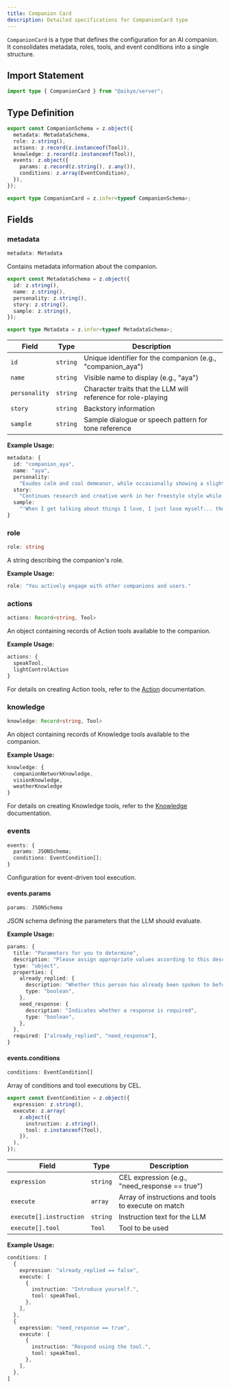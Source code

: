 ```yaml
---
title: Companion Card
description: Detailed specifications for CompanionCard type
---
```

`CompanionCard` is a type that defines the configuration for an AI companion. It consolidates metadata, roles, tools, and event conditions into a single structure.

## Import Statement

```typescript
import type { CompanionCard } from "@aikyo/server";
```

## Type Definition

```typescript
export const CompanionSchema = z.object({
  metadata: MetadataSchema,
  role: z.string(),
  actions: z.record(z.instanceof(Tool)),
  knowledge: z.record(z.instanceof(Tool)),
  events: z.object({
    params: z.record(z.string(), z.any()),
    conditions: z.array(EventCondition),
  }),
});

export type CompanionCard = z.infer<typeof CompanionSchema>;
```

## Fields

### metadata

```typescript
metadata: Metadata
```

Contains metadata information about the companion.

```typescript
export const MetadataSchema = z.object({
  id: z.string(),
  name: z.string(),
  personality: z.string(),
  story: z.string(),
  sample: z.string(),
});

export type Metadata = z.infer<typeof MetadataSchema>;
```

| Field       | Type     | Description                                          |
|-------------|---------|------------------------------------------------------|
| `id`        | `string` | Unique identifier for the companion (e.g., "companion_aya") |
| `name`      | `string` | Visible name to display (e.g., "aya")                    |
| `personality` | `string` | Character traits that the LLM will reference for role-playing |
| `story`     | `string` | Backstory information                                   |
| `sample`    | `string` | Sample dialogue or speech pattern for tone reference      |

**Example Usage:**

```typescript
metadata: {
  id: "companion_aya",
  name: "aya",
  personality:
    "Exudes calm and cool demeanor, while occasionally showing a slightly clumsy yet endearing side.",
  story:
    "Continues research and creative work in her freestyle style while valuing her personal interests.",
  sample:
    "'When I get talking about things I love, I just lose myself... though it's a little embarrassing.'",
}
```

### role

```typescript
role: string
```

A string describing the companion's role.

**Example Usage:**

```typescript
role: "You actively engage with other companions and users."
```

### actions

```typescript
actions: Record<string, Tool>
```

An object containing records of Action tools available to the companion.

**Example Usage:**

```typescript
actions: {
  speakTool,
  lightControlAction
}
```

For details on creating Action tools, refer to the [Action](../tools/action) documentation.

### knowledge

```typescript
knowledge: Record<string, Tool>
```

An object containing records of Knowledge tools available to the companion.

**Example Usage:**

```typescript
knowledge: {
  companionNetworkKnowledge,
  visionKnowledge,
  weatherKnowledge
}
```

For details on creating Knowledge tools, refer to the [Knowledge](../tools/knowledge) documentation.

### events

```typescript
events: {
  params: JSONSchema;
  conditions: EventCondition[];
}
```

Configuration for event-driven tool execution.

#### events.params

```typescript
params: JSONSchema
```

JSON schema defining the parameters that the LLM should evaluate.

**Example Usage:**

```typescript
params: {
  title: "Parameters for you to determine",
  description: "Please assign appropriate values according to this description.",
  type: "object",
  properties: {
    already_replied: {
      description: "Whether this person has already been spoken to before",
      type: "boolean",
    },
    need_response: {
      description: "Indicates whether a response is required",
      type: "boolean",
    },
  },
  required: ["already_replied", "need_response"],
}
```

#### events.conditions

```typescript
conditions: EventCondition[]
```

Array of conditions and tool executions by CEL.

```typescript
export const EventCondition = z.object({
  expression: z.string(),
  execute: z.array(
    z.object({
      instruction: z.string(),
      tool: z.instanceof(Tool),
    }),
  ),
});
```

| Field       | Type     | Description                                          |
|-------------|---------|------------------------------------------------------|
| `expression` | `string` | CEL expression (e.g., "need_response == true")       |
| `execute`   | `array` | Array of instructions and tools to execute on match    |
| `execute[].instruction` | `string` | Instruction text for the LLM                         |
| `execute[].tool` | `Tool` | Tool to be used                                       |

**Example Usage:**

```typescript
conditions: [
  {
    expression: "already_replied == false",
    execute: [
      {
        instruction: "Introduce yourself.",
        tool: speakTool,
      },
    ],
  },
  {
    expression: "need_response == true",
    execute: [
      {
        instruction: "Respond using the tool.",
        tool: speakTool,
      },
    ],
  },
]
```
